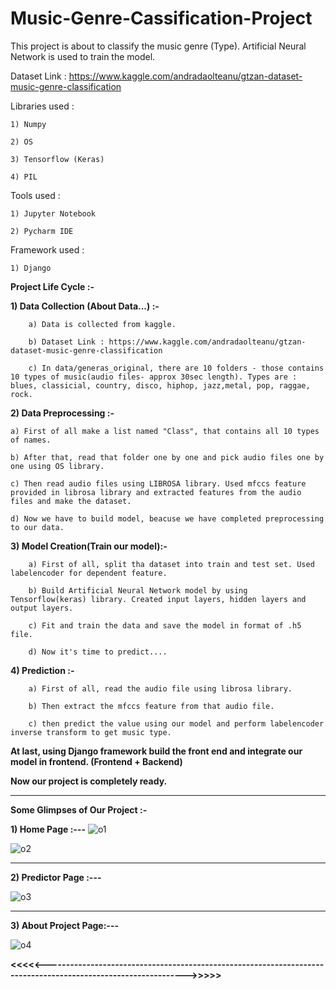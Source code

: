 # Music-Genre-Cassification-Project

This project is about to classify the music genre (Type). Artificial Neural Network is used to train the model.

Dataset Link : https://www.kaggle.com/andradaolteanu/gtzan-dataset-music-genre-classification

Libraries used :
    
    1) Numpy
    
    2) OS
    
    3) Tensorflow (Keras)
    
    4) PIL
    
    
Tools used :

    1) Jupyter Notebook
    
    2) Pycharm IDE


Framework used :

    1) Django 
    
    
    
**Project Life Cycle :-**

**1) Data Collection (About Data...) :-** 
 
        a) Data is collected from kaggle.
        
        b) Dataset Link : https://www.kaggle.com/andradaolteanu/gtzan-dataset-music-genre-classification
        
        c) In data/generas_original, there are 10 folders - those contains 10 types of music(audio files- approx 30sec length). Types are : blues, classicial, country, disco, hiphop, jazz,metal, pop, raggae, rock.
                

**2) Data Preprocessing :-**

    a) First of all make a list named "Class", that contains all 10 types of names.
    
    b) After that, read that folder one by one and pick audio files one by one using OS library.
    
    c) Then read audio files using LIBROSA library. Used mfccs feature provided in librosa library and extracted features from the audio files and make the dataset.
    
    d) Now we have to build model, beacuse we have completed preprocessing to our data.
    
    
    
**3) Model Creation(Train our model):-**

        a) First of all, split tha dataset into train and test set. Used labelencoder for dependent feature.
        
        b) Build Artificial Neural Network model by using Tensorflow(keras) library. Created input layers, hidden layers and output layers.
        
        c) Fit and train the data and save the model in format of .h5 file.
        
        d) Now it's time to predict....
        
    
 **4) Prediction :-**
    
        a) First of all, read the audio file using librosa library.
        
        b) Then extract the mfccs feature from that audio file.
        
        c) then predict the value using our model and perform labelencoder inverse transform to get music type.
        
        
 **At last, using Django framework build the front end and integrate our model in frontend.  (Frontend + Backend)**
 
 **Now our project is completely ready.**
 
 
------------------------------------------------------------------------------------------------------------

**Some Glimpses of Our Project :-**

**1) Home Page :---**
![o1](https://user-images.githubusercontent.com/61588604/119258243-7e411a00-bbe6-11eb-8efe-bbd46f4159eb.png)

![o2](https://user-images.githubusercontent.com/61588604/119258248-81d4a100-bbe6-11eb-9f8d-c5c887eeb3e3.png)

---------------------

**2) Predictor Page :---**

![o3](https://user-images.githubusercontent.com/61588604/119258249-8305ce00-bbe6-11eb-85d4-38780b13e3f8.png)

---------------------

**3) About Project Page:---**

![o4](https://user-images.githubusercontent.com/61588604/119258250-8305ce00-bbe6-11eb-9e08-aac50d031d2d.png)


**<<<<<--------------------------------------------------------------------------------------------------------------->>>>>**
 
